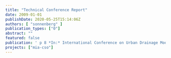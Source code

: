 ```yaml
---
title: "Technical Conference Report"
date: 2009-01-01
publishDate: 2020-05-25T15:14:06Z
authors: [ "sonnenberg" ]
publication_types: ["0"]
abstract: ""
featured: false
publication: ' p 8 *In:* International Conference on Urban Drainage Modelling (8UDM) and International Conference on Rainwater Harvesting and Management (2RWHM). 7.-12. September 2009'
projects: ["mia-cso"]
---
```


